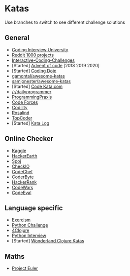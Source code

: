 # Katas

Use branches to switch to see different challenge solutions

## General

* [Coding Interview University](https://github.com/jwasham/coding-interview-university)
* [Reddit 1000 projects](https://www.reddit.com/r/learnprogramming/comments/2a9ygh/1000_beginner_programming_projects_xpost/)
* [Interactive-Coding-Challenges](https://github.com/donnemartin/interactive-coding-challenges)
* [Started] [Advent of code](http://adventofcode.com/) [2018 2019 2020]
* [Started] [Coding Dojo](http://codingdojo.org/kata/)
* [gamontal/awesome-katas](https://github.com/gamontal/awesome-katas/)
* [samjonester/awesome-katas](https://github.com/samjonester/awesome-katas/)
* [Started] [Code Kata.com](http://codekata.com/)
* [/r/dailyprogrammer](https://www.reddit.com/r/dailyprogrammer/)
* [ProgrammingPraxis](https://programmingpraxis.com/)
* [Code Forces](http://codeforces.com/)
* [Codility](https://codility.com/programmers/)
* [Rosalind](http://rosalind.info/problems/locations/)
* [TopCoder](https://www.topcoder.com/getting-started/)
* [Started] [Kata Log](https://kata-log.rocks/index.html)

## Online Checker

* [Kaggle](https://www.kaggle.com/)
* [HackerEarth](https://www.hackerearth.com/)
* [Spoj](http://www.spoj.com/)
* [CheckIO](https://checkio.org/)
* [CodeChef](https://www.codechef.com/)
* [CoderByte](https://coderbyte.com/)
* [HackerRank](https://www.hackerrank.com/)
* [CodeWars](https://www.codewars.com/dashboard)
* [CodeEval](https://www.codeeval.com/)

## Language specific

* [Exercism](http://exercism.io/)
* [Python Challenge](http://www.pythonchallenge.com/)
* [4Clojure](http://www.4clojure.com/)
* [Python Interview](https://github.com/donnemartin/interactive-coding-challenges)
* [Started] [Wonderland Clojure Katas](https://github.com/gigasquid/wonderland-clojure-katas)

## Maths

* [Project Euler](https://projecteuler.net/)
